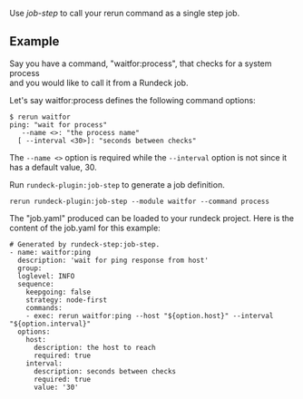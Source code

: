 Use *job-step* to call your rerun command as a single step job.

Example
-------

Say you have a command, "waitfor:process", that checks for a system process  
and you would like to call it from a Rundeck job.

Let's say waitfor:process defines the following command options: 

    $ rerun waitfor
    ping: "wait for process"
       --name <>: "the process name"
      [ --interval <30>]: "seconds between checks"

The `--name <>` option is required while the `--interval` option is not
since it has a default value, 30.

Run `rundeck-plugin:job-step` to generate a job definition.

    rerun rundeck-plugin:job-step --module waitfor --command process

The "job.yaml" produced can be loaded to your rundeck project.
Here is the content of the job.yaml for this example:

	# Generated by rundeck-step:job-step.
	- name: waitfor:ping
	  description: 'wait for ping response from host'
	  group:
	  loglevel: INFO
	  sequence:
	    keepgoing: false
	    strategy: node-first
	    commands:
	    - exec: rerun waitfor:ping --host "${option.host}" --interval "${option.interval}"
	  options:
	    host:
	      description: the host to reach
	      required: true
	    interval:
	      description: seconds between checks
	      required: true
	      value: '30'

